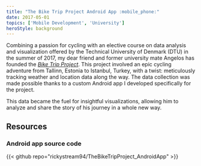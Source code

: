 ```yaml
---
title: "The Bike Trip Project Android App :mobile_phone:"
date: 2017-05-01
topics: ['Mobile Development', 'University']
heroStyle: background
---
```


Combining a passion for cycling with an elective course on data analysis and visualization offered by the Technical University of Denmark (DTU) in the summer of 2017, my dear friend and former university mate Angelos has founded the [_Bike Trip Project_](https://www.instagram.com/thebiketripproject).
This project involved an epic cycling adventure from Tallinn, Estonia to Istanbul, Turkey, with a twist: meticulously tracking weather and location data along the way.
The data collection was made possible thanks to a custom Android app I developed specifically for the project.

This data became the fuel for insightful visualizations, allowing him to analyze and share the story of his journey in a whole new way.

## Resources

### Android app source code

{{< github repo="rickystream94/TheBikeTripProject_AndroidApp" >}}